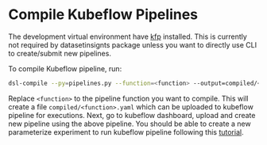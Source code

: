 # Compile Kubeflow Pipelines

The development virtual environment have [kfp](https://pypi.org/project/kfp/) installed.
This is currently not required by datasetinsignts package unless you want to directly use CLI to create/submit new pipelines.

To compile Kubeflow pipeline, run:

```bash
dsl-compile --py=pipelines.py --function=<function> --output=compiled/<function>.yaml
```

Replace `<function>` to the pipeline function you want to compile.
This will create a file `compiled/<function>.yaml` which can be uploaded to kubeflow pipeline for executions. Next, go to kubeflow dashboard, upload and create new pipeline using the above pipeline. You should be able to create a new parameterize experiment to run kubeflow pipeline following this [tutorial](https://www.kubeflow.org/docs/pipelines/pipelines-quickstart).
